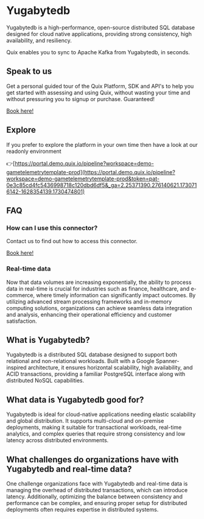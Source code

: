 <!--[tech-name]-->
# Yugabytedb

<!--[blurb-about-tech]-->
Yugabytedb is a high-performance, open-source distributed SQL database designed for cloud native applications, providing strong consistency, high availability, and resiliency.

Quix enables you to sync to Apache Kafka <span id="to_or_from">from</span> <span id="techname">Yugabytedb</span>, in seconds.

## Speak to us

Get a personal guided tour of the Quix Platform, SDK and API's to help you get started with assessing and using Quix, without wasting your time and without pressuring you to signup or purchase. Guaranteed!

[Book here!](https://share.hsforms.com/1iW0TmZzKQMChk0lxd_tGiw4yjw2?__hstc=175542013.19c333c2ae8002be5fbc6a17a447e442.1730474801833.1730474801833.1730716142494.2&__hssc=175542013.2.1730716142494&__hsfp=3927774151)

## Explore

If you prefer to explore the platform in your own time then have a look at our readonly environment

👉[https://portal.demo.quix.io/pipeline?workspace=demo-gametelemetrytemplate-prod](https://portal.demo.quix.io/pipeline?workspace=demo-gametelemetrytemplate-prod&token=pat-0e3c85cd4fc5436998718c120dbd6df5&_ga=2.25371390.276140621.1730716142-1628354139.1730474801)

## FAQ 

### How can I use this connector?

Contact us to find out how to access this connector.

[Book here!](https://share.hsforms.com/1iW0TmZzKQMChk0lxd_tGiw4yjw2?__hstc=175542013.19c333c2ae8002be5fbc6a17a447e442.1730474801833.1730474801833.1730716142494.2&__hssc=175542013.2.1730716142494&__hsfp=3927774151)

### Real-time data

Now that data volumes are increasing exponentially, the ability to process data in real-time is crucial for industries such as finance, healthcare, and e-commerce, where timely information can significantly impact outcomes. By utilizing advanced stream processing frameworks and in-memory computing solutions, organizations can achieve seamless data integration and analysis, enhancing their operational efficiency and customer satisfaction.

## What is <span id="techname">Yugabytedb</span>?

<!--[tech-seo-text]-->
Yugabytedb is a distributed SQL database designed to support both relational and non-relational workloads. Built with a Google Spanner-inspired architecture, it ensures horizontal scalability, high availability, and ACID transactions, providing a familiar PostgreSQL interface along with distributed NoSQL capabilities.

## What data is <span id="techname">Yugabytedb</span> good for?

<!--[tech-data-seo-text]-->
Yugabytedb is ideal for cloud-native applications needing elastic scalability and global distribution. It supports multi-cloud and on-premise deployments, making it suitable for transactional workloads, real-time analytics, and complex queries that require strong consistency and low latency across distributed environments.

## What challenges do organizations have with <span id="techname">Yugabytedb</span> and real-time data?

<!--[tech-challenges-seo-text]-->
One challenge organizations face with Yugabytedb and real-time data is managing the overhead of distributed transactions, which can introduce latency. Additionally, optimizing the balance between consistency and performance can be complex, and ensuring proper setup for distributed deployments often requires expertise in distributed systems.
